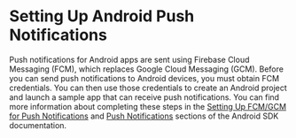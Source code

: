 # Setting Up Android Push Notifications<a name="mobile-push-android"></a>

Push notifications for Android apps are sent using Firebase Cloud Messaging \(FCM\), which replaces Google Cloud Messaging \(GCM\)\. Before you can send push notifications to Android devices, you must obtain FCM credentials\. You can then use those credentials to create an Android project and launch a sample app that can receive push notifications\. You can find more information about completing these steps in the [Setting Up FCM/GCM for Push Notifications](https://aws-amplify.github.io/docs/android/push-notifications-setup-fcm) and [Push Notifications](https://aws-amplify.github.io/docs/sdk/android/push-notifications) sections of the Android SDK documentation\.